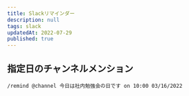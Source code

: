```yaml
---
title: Slackリマインダー
description: null
tags: slack
updatedAt: 2022-07-29
published: true
---
```


## 指定日のチャンネルメンション

```
/remind @channel 今日は社内勉強会の日です on 10:00 03/16/2022
```
